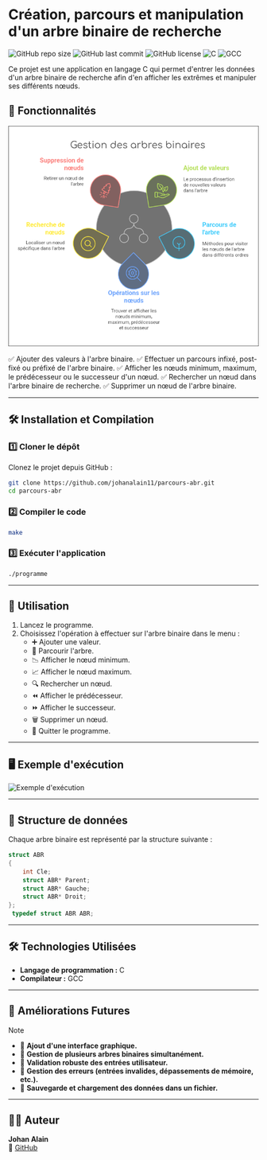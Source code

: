 # Création, parcours et manipulation d'un arbre binaire de recherche

![GitHub repo size](https://img.shields.io/github/repo-size/johanalain11/parcours-abr)
![GitHub last commit](https://img.shields.io/github/last-commit/johanalain11/parcours-abr)
![GitHub license](https://img.shields.io/github/license/johanalain11/etudiant-cotisation)
![C](https://img.shields.io/badge/Language-C-blue)
![GCC](https://img.shields.io/badge/Compiler-GCC-orange)

Ce projet est une application en langage C qui permet d'entrer les données d'un arbre binaire de recherche afin d'en afficher les extrêmes et manipuler ses différents nœuds.

## 🚀 Fonctionnalités

![Fonctionnalités](./Fonctionnalités.png "Fonctionnalités de l'application")

✅ Ajouter des valeurs à l'arbre binaire.
✅ Effectuer un parcours infixé, post-fixé ou préfixé de l'arbre binaire.
✅ Afficher les nœuds minimum, maximum, le prédécesseur ou le successeur d'un nœud.
✅ Rechercher un nœud dans l'arbre binaire de recherche.
✅ Supprimer un nœud de l'arbre binaire.

---
## 🛠️ Installation et Compilation

### 1️⃣ Cloner le dépôt
Clonez le projet depuis GitHub :
```sh
git clone https://github.com/johanalain11/parcours-abr.git
cd parcours-abr
```
### 2️⃣ Compiler le code
```sh
make
```
### 3️⃣ Exécuter l'application
```sh
./programme
```

---
## 📌 Utilisation
1. Lancez le programme.
2. Choisissez l'opération à effectuer sur l'arbre binaire dans le menu :
   - ➕ Ajouter une valeur.
   - 🔄 Parcourir l'arbre.
   - 📉 Afficher le nœud minimum.
   - 📈 Afficher le nœud maximum.
   - 🔍 Rechercher un nœud.
   - ⏪ Afficher le prédécesseur.
   - ⏩ Afficher le successeur.
   - 🗑️ Supprimer un nœud.
   - 🚪 Quitter le programme.

---
## 🖥️ Exemple d'exécution
![Exemple d'exécution](./exec.png "Capture d'ajout d'une valeur")

---
## 📂 Structure de données
Chaque arbre binaire est représenté par la structure suivante :
```c
struct ABR
{
    int Cle;
    struct ABR* Parent;
    struct ABR* Gauche;
    struct ABR* Droit;
};
 typedef struct ABR ABR;
```

---
## 🛠️ Technologies Utilisées
- **Langage de programmation :** C
- **Compilateur :** GCC

---
## 🔮 Améliorations Futures
>[!NOTE]
>
>* 📌 **Ajout d'une interface graphique.**
>* 📌 **Gestion de plusieurs arbres binaires simultanément.**
>* 📌 **Validation robuste des entrées utilisateur.**
>* 📌 **Gestion des erreurs (entrées invalides, dépassements de mémoire, etc.).**
>* 📌 **Sauvegarde et chargement des données dans un fichier.**

---
## 👨‍💻 Auteur
**Johan Alain**  
📌 [GitHub](https://github.com/johanalain11/)
